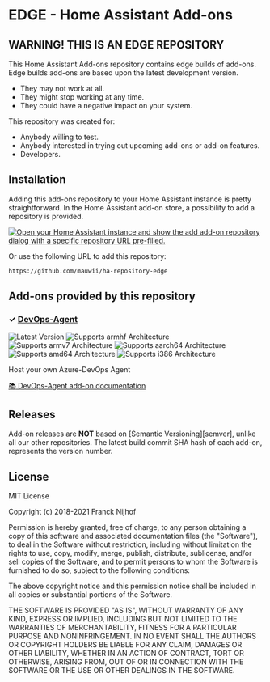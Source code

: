 # EDGE - Home Assistant Add-ons

## WARNING! THIS IS AN EDGE REPOSITORY

This Home Assistant Add-ons repository contains edge builds of add-ons. Edge
builds add-ons are based upon the latest development version.

- They may not work at all.
- They might stop working at any time.
- They could have a negative impact on your system.

This repository was created for:

- Anybody willing to test.
- Anybody interested in trying out upcoming add-ons or add-on features.
- Developers.

## Installation

Adding this add-ons repository to your Home Assistant instance is
pretty straightforward. In the Home Assistant add-on store,
a possibility to add a repository is provided.

[![Open your Home Assistant instance and show the add add-on repository dialog with a specific repository URL pre-filled.](https://my.home-assistant.io/badges/supervisor_add_addon_repository.svg)](https://my.home-assistant.io/redirect/supervisor_add_addon_repository/?repository_url=https%3A%2F%2Fgithub.com%2Fmauwii%2Fha-repository-edge)

Or use the following URL to add this repository:

```txt
https://github.com/mauwii/ha-repository-edge
```

## Add-ons provided by this repository

### &#10003; [DevOps-Agent][addon-ha-devops-agent]

![Latest Version][ha-devops-agent-version-shield]
![Supports armhf Architecture][ha-devops-agent-armhf-shield]
![Supports armv7 Architecture][ha-devops-agent-armv7-shield]
![Supports aarch64 Architecture][ha-devops-agent-aarch64-shield]
![Supports amd64 Architecture][ha-devops-agent-amd64-shield]
![Supports i386 Architecture][ha-devops-agent-i386-shield]

Host your own Azure-DevOps Agent

[:books: DevOps-Agent add-on documentation][addon-doc-ha-devops-agent]

## Releases

Add-on releases are **NOT** based on [Semantic Versioning][semver], unlike
all our other repositories. The latest build commit SHA hash of each
add-on, represents the version number.

## License

MIT License

Copyright (c) 2018-2021 Franck Nijhof

Permission is hereby granted, free of charge, to any person obtaining a copy
of this software and associated documentation files (the "Software"), to deal
in the Software without restriction, including without limitation the rights
to use, copy, modify, merge, publish, distribute, sublicense, and/or sell
copies of the Software, and to permit persons to whom the Software is
furnished to do so, subject to the following conditions:

The above copyright notice and this permission notice shall be included in all
copies or substantial portions of the Software.

THE SOFTWARE IS PROVIDED "AS IS", WITHOUT WARRANTY OF ANY KIND, EXPRESS OR
IMPLIED, INCLUDING BUT NOT LIMITED TO THE WARRANTIES OF MERCHANTABILITY,
FITNESS FOR A PARTICULAR PURPOSE AND NONINFRINGEMENT. IN NO EVENT SHALL THE
AUTHORS OR COPYRIGHT HOLDERS BE LIABLE FOR ANY CLAIM, DAMAGES OR OTHER
LIABILITY, WHETHER IN AN ACTION OF CONTRACT, TORT OR OTHERWISE, ARISING FROM,
OUT OF OR IN CONNECTION WITH THE SOFTWARE OR THE USE OR OTHER DEALINGS IN THE
SOFTWARE.

[addon-ha-devops-agent]: https://github.com/mauwii/ha-devops-agent/tree/6d229fa
[addon-doc-ha-devops-agent]: https://github.com/mauwii/ha-devops-agent/blob/6d229fa/README.md
[ha-devops-agent-issue]: https://github.com/mauwii/ha-devops-agent/issues
[ha-devops-agent-version-shield]: https://img.shields.io/badge/version-6d229fa-blue.svg
[ha-devops-agent-aarch64-shield]: https://img.shields.io/badge/aarch64-yes-green.svg
[ha-devops-agent-amd64-shield]: https://img.shields.io/badge/amd64-no-red.svg
[ha-devops-agent-armhf-shield]: https://img.shields.io/badge/armhf-no-red.svg
[ha-devops-agent-armv7-shield]: https://img.shields.io/badge/armv7-no-red.svg
[ha-devops-agent-i386-shield]: https://img.shields.io/badge/i386-no-red.svg
[issue]: https://github.com/mauwii/ha-repository-edge/issues
[license-shield]: https://img.shields.io/github/license/mauwii/ha-repository-edge.svg